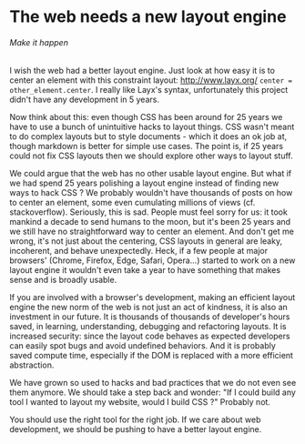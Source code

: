 # The web needs a new layout engine

###### Make it happen

I wish the web had a better layout engine. Just look at how easy it is to center an element with this constraint layout: http://www.layx.org/ `center = other_element.center`. I really like Layx's syntax, unfortunately this project didn't have any development in 5 years.

Now think about this: even though CSS has been around for 25 years we have to use a bunch of unintuitive hacks to layout things. CSS wasn't meant to do complex layouts but to style documents - which it does an ok job at, though markdown is better for simple use cases. The point is, if 25 years could not fix CSS layouts then we should explore other ways to layout stuff.   

We could argue that the web has no other usable layout engine. But what if we had spend 25 years polishing a layout engine instead of finding new ways to hack CSS ? We probably wouldn't have thousands of posts on how to center an element, some even cumulating millions of views (cf. stackoverflow). Seriously, this is sad. People must feel sorry for us: it took mankind a decade to send humans to the moon, but it's been 25 years and we still have no straightforward way to center an element. And don't get me wrong, it's not just about the centering, CSS layouts in general are leaky, incoherent, and behave unexpectedly. Heck, if a few people at major browsers' (Chrome, Firefox, Edge, Safari, Opera...) started to work on a new layout engine it wouldn't even take a year to have something that makes sense and is broadly usable.

If you are involved with a browser's development, making an efficient layout engine the new norm of the web is not just an act of kindness, it is also an investment in our future. It is thousands of thousands of developer's hours saved, in learning, understanding, debugging and refactoring layouts. It is increased security: since the layout code behaves as expected developers can easily spot bugs and avoid undefined behaviors. And it is probably saved compute time, especially if the DOM is replaced with a more efficient abstraction.

We have grown so used to hacks and bad practices that we do not even see them anymore. We should take a step back and wonder: "If I could build any tool I wanted to layout my website, would I build CSS ?" Probably not. 

You should use the right tool for the right job. 
If we care about web development, we should be pushing to have a better layout engine.